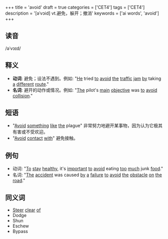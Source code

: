 +++
title = 'avoid'
draft = true
categories = ['CET4']
tags = ['CET4']
description = '[əˈvɔid] vt.避免，躲开；撤消'
keywords = ['ai words', 'avoid']
+++

## 读音
/əˈvɔɪd/

## 释义
- **动词**: 避免；设法不遇到。例如: "[He](/zh/post/he/) tried [to](/zh/post/to/) [avoid](/zh/post/avoid/) [the](/zh/post/the/) [traffic](/zh/post/traffic/) [jam](/zh/post/jam/) [by](/zh/post/by/) taking [a](/zh/post/a/) [different](/zh/post/different/) [route](/zh/post/route/)."
- **名词**: 避开的动作或情况。例如: "[The](/zh/post/the/) pilot's [main](/zh/post/main/) [objective](/zh/post/objective/) was [to](/zh/post/to/) [avoid](/zh/post/avoid/) [collision](/zh/post/collision/)."

## 短语
- "[Avoid](/zh/post/avoid/) [something](/zh/post/something/) [like](/zh/post/like/) [the](/zh/post/the/) plague" 非常努力地避开某事物，因为认为它极其有害或不受欢迎。
- "[Avoid](/zh/post/avoid/) [contact](/zh/post/contact/) [with](/zh/post/with/)" 避免接触。

## 例句
- 动词: "[To](/zh/post/to/) [stay](/zh/post/stay/) [healthy](/zh/post/healthy/), it's [important](/zh/post/important/) [to](/zh/post/to/) [avoid](/zh/post/avoid/) eating [too](/zh/post/too/) [much](/zh/post/much/) junk [food](/zh/post/food/)."
- 名词: "[The](/zh/post/the/) [accident](/zh/post/accident/) was caused [by](/zh/post/by/) [a](/zh/post/a/) [failure](/zh/post/failure/) [to](/zh/post/to/) [avoid](/zh/post/avoid/) [the](/zh/post/the/) [obstacle](/zh/post/obstacle/) [on](/zh/post/on/) [the](/zh/post/the/) [road](/zh/post/road/)."

## 同义词
- [Steer](/zh/post/steer/) [clear](/zh/post/clear/) [of](/zh/post/of/)
- Dodge
- Shun
- Eschew
- Bypass
